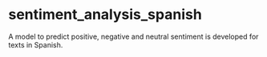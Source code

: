 # sentiment_analysis_spanish
A model to predict positive, negative and neutral sentiment is developed for texts in Spanish.
